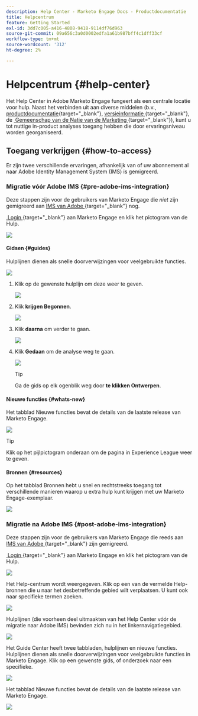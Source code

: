 ```yaml
---
description: Help Center - Marketo Engage Docs - Productdocumentatie
title: Helpcentrum
feature: Getting Started
exl-id: 3dd7c005-a416-4808-9418-9114df76d963
source-git-commit: 09a656c3a0d0002edfa1a61b987bff4c1dff33cf
workflow-type: tm+mt
source-wordcount: '312'
ht-degree: 2%

---
```


# Helpcentrum {#help-center}

Het Help Center in Adobe Marketo Engage fungeert als een centrale locatie voor hulp. Naast het verbinden uit aan diverse middelen (b.v., [&#x200B; productdocumentatie &#x200B;](/help/marketo/home.md){target="_blank"}, [&#x200B; versieinformatie &#x200B;](/help/marketo/release-notes/current.md){target="_blank"}, de [&#x200B; Gemeenschap van de Natie van de Marketing &#x200B;](https://nation.marketo.com/){target="_blank"}), kunt u tot nuttige in-product analyses toegang hebben die door ervaringsniveau worden georganiseerd.

## Toegang verkrijgen {#how-to-access}

Er zijn twee verschillende ervaringen, afhankelijk van of uw abonnement al naar Adobe Identity Management System (IMS) is gemigreerd.

### Migratie vóór Adobe IMS {#pre-adobe-ims-integration}

Deze stappen zijn voor de gebruikers van Marketo Engage die _niet_ zijn gemigreerd aan [&#x200B; IMS van Adobe &#x200B;](/help/marketo/product-docs/administration/marketo-with-adobe-identity/adobe-identity-management-overview.md){target="_blank"} nog.

[&#x200B; Login &#x200B;](https://login.marketo.com/){target="_blank"} aan Marketo Engage en klik het pictogram van de Hulp.

![](assets/help-center-1.png)

#### Gidsen {#guides}

Hulplijnen dienen als snelle doorverwijzingen voor veelgebruikte functies.

![](assets/help-center-2.png)

1. Klik op de gewenste hulplijn om deze weer te geven.

   ![](assets/help-center-3.png)

1. Klik **krijgen Begonnen**.

   ![](assets/help-center-4.png)

1. Klik **daarna** om verder te gaan.

   ![](assets/help-center-5.png)

1. Klik **Gedaan** om de analyse weg te gaan.

   ![](assets/help-center-6.png)

   >[!TIP]
   >
   >Ga de gids op elk ogenblik weg door **te klikken Ontwerpen**.

#### Nieuwe functies {#whats-new}

Het tabblad Nieuwe functies bevat de details van de laatste release van Marketo Engage.

![](assets/help-center-7.png)

>[!TIP]
>
>Klik op het pijlpictogram onderaan om de pagina in Experience League weer te geven.

#### Bronnen {#resources}

Op het tabblad Bronnen hebt u snel en rechtstreeks toegang tot verschillende manieren waarop u extra hulp kunt krijgen met uw Marketo Engage-exemplaar.

![](assets/help-center-8.png)

### Migratie na Adobe IMS {#post-adobe-ims-integration}

Deze stappen zijn voor de gebruikers van Marketo Engage die reeds aan [&#x200B; IMS van Adobe &#x200B;](/help/marketo/product-docs/administration/marketo-with-adobe-identity/adobe-identity-management-overview.md){target="_blank"} zijn gemigreerd.

[&#x200B; Login &#x200B;](https://experience.adobe.com/){target="_blank"} aan Marketo Engage en klik het pictogram van de Hulp.

![](assets/help-center-9.png)

Het Help-centrum wordt weergegeven. Klik op een van de vermelde Help-bronnen die u naar het desbetreffende gebied wilt verplaatsen. U kunt ook naar specifieke termen zoeken.

![](assets/help-center-10.png)

Hulplijnen (die voorheen deel uitmaakten van het Help Center vóór de migratie naar Adobe IMS) bevinden zich nu in het linkernavigatiegebied.

![](assets/help-center-11.png)

Het Guide Center heeft twee tabbladen, hulplijnen en nieuwe functies. Hulplijnen dienen als snelle doorverwijzingen voor veelgebruikte functies in Marketo Engage. Klik op een gewenste gids, of onderzoek naar een specifieke.

![](assets/help-center-12.png)

Het tabblad Nieuwe functies bevat de details van de laatste release van Marketo Engage.

![](assets/help-center-13.png)
